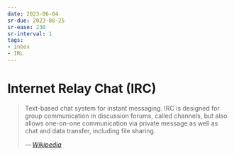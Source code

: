 ```yaml
---
date: 2023-06-04
sr-due: 2023-08-25
sr-ease: 230
sr-interval: 1
tags:
- inbox
- IRL
---
```


# Internet Relay Chat (IRC)

> Text-based chat system for instant messaging. IRC is designed for group
> communication in discussion forums, called channels, but also allows
> one-on-one communication via private message as well as chat and data
> transfer, including file sharing.
>
> — <cite>[Wikipedia](https://en.wikipedia.org/wiki/Internet_Relay_Chat)</cite>
